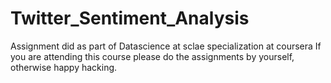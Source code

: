 # Twitter_Sentiment_Analysis
Assignment did as part of Datascience at sclae specialization at coursera
If you are attending this course please do the assignments by yourself, otherwise happy hacking.

